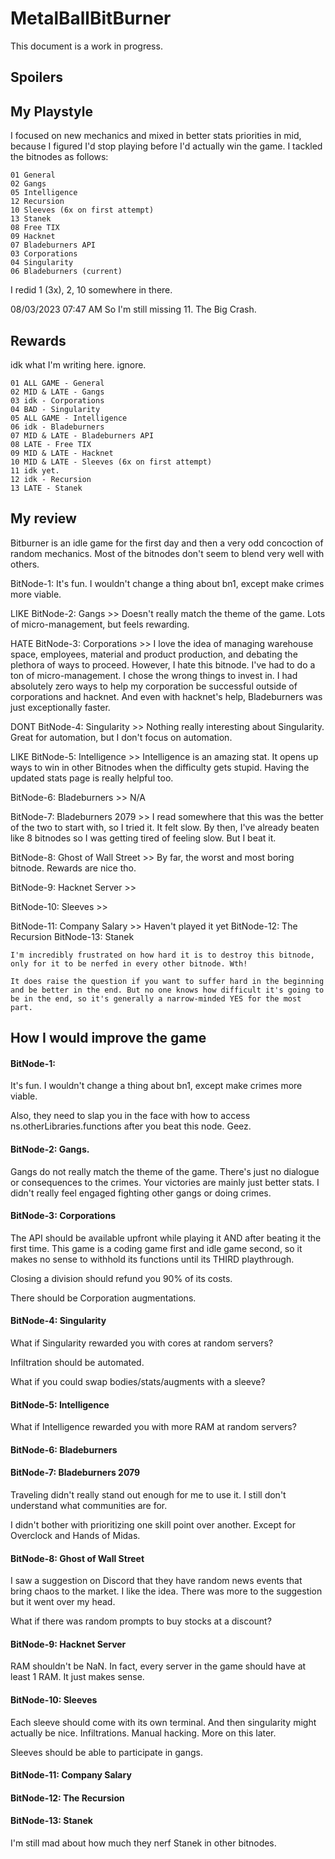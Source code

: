 # MetalBallBitBurner

This document is a work in progress.

## Spoilers

## My Playstyle
I focused on new mechanics and mixed in better stats priorities in mid, because I figured I'd stop playing before I'd actually win the game. I tackled the bitnodes as follows: 

	01 General
	02 Gangs
	05 Intelligence
	12 Recursion
	10 Sleeves (6x on first attempt)
	13 Stanek
	08 Free TIX
	09 Hacknet
	07 Bladeburners API
	03 Corporations
	04 Singularity
	06 Bladeburners (current)

I redid 1 (3x), 2, 10 somewhere in there.

08/03/2023 07:47 AM So I'm still missing 11. The Big Crash.

## Rewards

idk what I'm writing here. ignore.

	01 ALL GAME - General
	02 MID & LATE - Gangs
	03 idk - Corporations
	04 BAD - Singularity
	05 ALL GAME - Intelligence
	06 idk - Bladeburners
	07 MID & LATE - Bladeburners API
	08 LATE - Free TIX
	09 MID & LATE - Hacknet
	10 MID & LATE - Sleeves (6x on first attempt)
	11 idk yet.
	12 idk - Recursion
	13 LATE - Stanek
	

## My review

Bitburner is an idle game for the first day and then a very odd concoction of random mechanics. Most of the bitnodes don't seem to blend very well with others.

BitNode-1: It's fun. I wouldn't change a thing about bn1, except make crimes more viable.

LIKE BitNode-2: Gangs >> Doesn't really match the theme of the game. Lots of micro-management, but feels rewarding.

HATE BitNode-3: Corporations >> I love the idea of managing warehouse space, employees, material and product production, and debating the plethora of ways to proceed. However, I hate this bitnode. I've had to do a ton of micro-management. I chose the wrong things to invest in. I had absolutely zero ways to help my corporation be successful outside of corporations and hacknet. And even with hacknet's help, Bladeburners was just exceptionally faster.

DONT BitNode-4: Singularity >> Nothing really interesting about Singularity. Great for automation, but I don't focus on automation.

LIKE BitNode-5: Intelligence >> Intelligence is an amazing stat. It opens up ways to win in other Bitnodes when the difficulty gets stupid. Having the updated stats page is really helpful too.

BitNode-6: Bladeburners >> N/A

BitNode-7: Bladeburners 2079 >> I read somewhere that this was the better of the two to start with, so I tried it. It felt slow. By then, I've already beaten like 8 bitnodes so I was getting tired of feeling slow. But I beat it.

BitNode-8: Ghost of Wall Street >> By far, the worst and most boring bitnode. Rewards are nice tho.

BitNode-9: Hacknet Server >> 

BitNode-10: Sleeves >> 

BitNode-11: Company Salary >> Haven't played it yet
BitNode-12: The Recursion
BitNode-13: Stanek

	I'm incredibly frustrated on how hard it is to destroy this bitnode, only for it to be nerfed in every other bitnode. Wth! 

	It does raise the question if you want to suffer hard in the beginning and be better in the end. But no one knows how difficult it's going to be in the end, so it's generally a narrow-minded YES for the most part.
	
## How I would improve the game


#### BitNode-1:

It's fun. I wouldn't change a thing about bn1, except make crimes more viable.

Also, they need to slap you in the face with how to access ns.otherLibraries.functions after you beat this node. Geez.

#### BitNode-2: Gangs.

Gangs do not really match the theme of the game. There's just no dialogue or consequences to the crimes. Your victories are mainly just better stats. I didn't really feel engaged fighting other gangs or doing crimes.

#### BitNode-3: Corporations

The API should be available upfront while playing it AND after beating it the first time. This game is a coding game first and idle game second, so it makes no sense to withhold its functions until its THIRD playthrough.

Closing a division should refund you 90% of its costs.

There should be Corporation augmentations.

#### BitNode-4: Singularity

What if Singularity rewarded you with cores at random servers?

Infiltration should be automated.

What if you could swap bodies/stats/augments with a sleeve?

#### BitNode-5: Intelligence

What if Intelligence rewarded you with more RAM at random servers?

#### BitNode-6: Bladeburners

#### BitNode-7: Bladeburners 2079

Traveling didn't really stand out enough for me to use it. I still don't understand what communities are for.

I didn't bother with prioritizing one skill point over another. Except for Overclock and Hands of Midas.

#### BitNode-8: Ghost of Wall Street

I saw a suggestion on Discord that they have random news events that bring chaos to the market. I like the idea. There was more to the suggestion but it went over my head.

What if there was random prompts to buy stocks at a discount?

#### BitNode-9: Hacknet Server

RAM shouldn't be NaN. In fact, every server in the game should have at least 1 RAM. It just makes sense.

#### BitNode-10: Sleeves

Each sleeve should come with its own terminal. And then singularity might actually be nice. Infiltrations. Manual hacking. More on this later.

Sleeves should be able to participate in gangs.

#### BitNode-11: Company Salary

#### BitNode-12: The Recursion

#### BitNode-13: Stanek

I'm still mad about how much they nerf Stanek in other bitnodes.